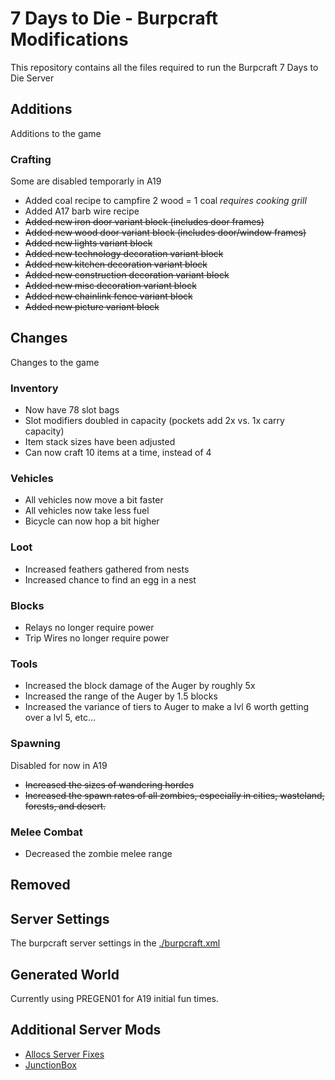 # 7 Days to Die - Burpcraft Modifications

This repository contains all the files required to run the Burpcraft 7 Days to Die Server

## Additions

Additions to the game

### Crafting

Some are disabled temporarly in A19

* Added coal recipe to campfire 2 wood = 1 coal *requires cooking grill*
* Added A17 barb wire recipe
* ~~Added new iron door variant block (includes door frames)~~
* ~~Added new wood door variant block (includes door/window frames)~~
* ~~Added new lights variant block~~
* ~~Added new technology decoration variant block~~
* ~~Added new kitchen decoration variant block~~
* ~~Added new construction decoration variant block~~
* ~~Added new misc decoration variant block~~
* ~~Added new chainlink fence variant block~~
* ~~Added new picture variant block~~

## Changes

Changes to the game

### Inventory

* Now have 78 slot bags
* Slot modifiers doubled in capacity (pockets add 2x vs. 1x carry capacity)
* Item stack sizes have been adjusted
* Can now craft 10 items at a time, instead of 4

### Vehicles

* All vehicles now move a bit faster
* All vehicles now take less fuel
* Bicycle can now hop a bit higher

### Loot

* Increased feathers gathered from nests
* Increased chance to find an egg in a nest

### Blocks

* Relays no longer require power
* Trip Wires no longer require power

### Tools

* Increased the block damage of the Auger by roughly 5x
* Increased the range of the Auger by 1.5 blocks
* Increased the variance of tiers to Auger to make a lvl 6 worth getting over a lvl 5, etc...

### Spawning

Disabled for now in A19

* ~~Increased the sizes of wandering hordes~~
* ~~Increased the spawn rates of all zombies, especially in cities, wasteland, forests, and desert.~~

### Melee Combat

* Decreased the zombie melee range

## Removed

## Server Settings

The burpcraft server settings in the [./burpcraft.xml](./burpcraft.xml)

## Generated World

Currently using PREGEN01 for A19 initial fun times.

## Additional Server Mods

* [Allocs Server Fixes](https://7dtd.illy.bz/wiki/Server%20fixes)
* [JunctionBox](https://www.nexusmods.com/7daystodie/mods/199)

